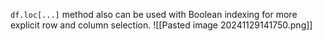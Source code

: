 `df.loc[...]` method also can be used with Boolean indexing for more explicit row and column selection.
![[Pasted image 20241129141750.png]]
